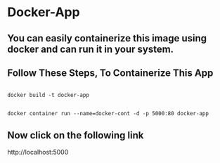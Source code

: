 # Docker-App

## You can easily containerize this image using docker and can run it in your system.

## Follow These Steps, To Containerize This App

```

docker build -t docker-app

```

```

docker container run --name=docker-cont -d -p 5000:80 docker-app

```

## Now click on the following link

http://localhost:5000

